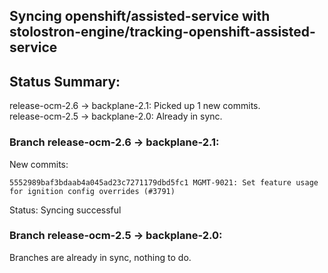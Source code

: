 ## Syncing openshift/assisted-service with stolostron-engine/tracking-openshift-assisted-service

## Status Summary:

release-ocm-2.6 -> backplane-2.1: Picked up 1 new commits.  
release-ocm-2.5 -> backplane-2.0: Already in sync.  

### Branch release-ocm-2.6 -> backplane-2.1:

New commits:

```
5552989baf3bdaab4a045ad23c7271179dbd5fc1 MGMT-9021: Set feature usage for ignition config overrides (#3791)
```

Status: Syncing successful

### Branch release-ocm-2.5 -> backplane-2.0:

Branches are already in sync, nothing to do.
